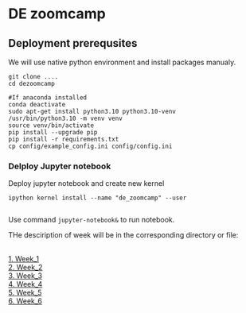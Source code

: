 # DE zoomcamp



## Deployment prerequsites
We will use native python environment and install packages manualy.
```
git clone ....
cd dezoomcamp

#If anaconda installed
conda deactivate
sudo apt-get install python3.10 python3.10-venv
/usr/bin/python3.10 -m venv venv
source venv/bin/activate
pip install --upgrade pip
pip install -r requirements.txt
cp config/example_config.ini config/config.ini
```

### Delploy Jupyter notebook
Deploy jupyter notebook and create new kernel
```
ipython kernel install --name "de_zoomcamp" --user


```
Use command ``jupyter-notebook&`` to run notebook. 

THe desciription of week will be in the corresponding directory or file:

<br>[1. Week_1](week_1/Readme_week_1.md)
<br>[2. Week_2](week_1/Readme_week_2.md)
<br>[3. Week_3](week_1/Readme_week_3.md)
<br>[4. Week_4](week_1/Readme_week_4.md)
<br>[5. Week_5](week_5%2Fhomework.ipynb)
<br>[6. Week_6](week_1/Readme_week_6.md)



